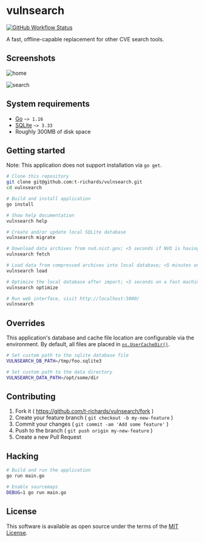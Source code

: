 # vulnsearch

[![GitHub Workflow Status](https://img.shields.io/github/workflow/status/t-richards/vulnsearch/Test?style=flat-square)](https://github.com/t-richards/vulnsearch/actions)

A fast, offline-capable replacement for other CVE search tools.

## Screenshots

![home](https://user-images.githubusercontent.com/3905798/100484708-86068280-30cb-11eb-8f9a-a3b610e17845.png)

![search](https://user-images.githubusercontent.com/3905798/100484711-8737af80-30cb-11eb-97c0-ec5a7eba8408.png)


## System requirements

- [Go][golang] `~> 1.16`
- [SQLite][sqlite] `~> 3.33`
- Roughly 300MB of disk space

## Getting started

Note: This application does not support installation via `go get`.

```bash
# Clone this repository
git clone git@github.com:t-richards/vulnsearch.git
cd vulnsearch

# Build and install application
go install

# Show help documentation
vulnsearch help

# Create and/or update local SQLite database
vulnsearch migrate

# Download data archives from nvd.nist.gov; <5 seconds if NVD is having a good day.
vulnsearch fetch

# Load data from compressed archives into local database; <5 minutes on a fast machine with SSD.
vulnsearch load

# Optimize the local database after import; <5 seconds on a fast machine with SSD.
vulnsearch optimize

# Run web interface, visit http://localhost:5000/
vulnsearch
```

## Overrides

This application's database and cache file location are configurable via the environment.
By default, all files are placed in [`os.UserCacheDir()`][cachedir].

```bash
# Set custom path to the sqlite database file
VULNSEARCH_DB_PATH=/tmp/foo.sqlite3

# Set custom path to the data directory
VULNSEARCH_DATA_PATH=/opt/some/dir
```

## Contributing

1. Fork it ( <https://github.com/t-richards/vulnsearch/fork> )
2. Create your feature branch ( `git checkout -b my-new-feature` )
3. Commit your changes ( `git commit -am 'Add some feature'` )
4. Push to the branch ( `git push origin my-new-feature` )
5. Create a new Pull Request

## Hacking

```bash
# Build and run the application
go run main.go

# Enable sourcemaps
DEBUG=1 go run main.go
```

## License

This software is available as open source under the terms of the [MIT License][license].

[cachedir]: https://golang.org/pkg/os/#UserCacheDir
[golang]: https://golang.org
[license]: LICENSE
[sqlite]: https://www.sqlite.org/index.html
